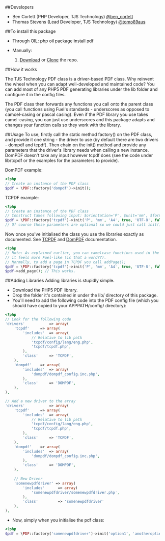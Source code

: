 ##Developers
* Ben Corlett (PHP Developer, TJS Technology) [@ben_corlett](http://twitter.com/ben_corlett)
* Thomas Stevens (Lead Developer, TJS Technology) [@tomo89aus](http://twitter.com/tomo89aus)

##To install this package

* Through OIL:
	php oil package install pdf

* Manually:
	1. [Download](https://github.com/TJS-Technology/fuel-pdf/zipball/master) or [Clone](https://github.com/TJS-Technology/fuel-pdf) the repo.

##How it works

The TJS Technology PDF class is a driver-based PDF class. Why reinvent the wheel when you can adapt well-developed and maintained code?
You can add most of any PHP5 PDF generating libraries under the lib folder and configure it in the config files.

The PDF class then forwards any functions you call onto the parent class (you call functions using Fuel's standards - underscores as opposed to camcel-casing or pascal casing).
Even if the PDF library you use takes camel-casing, you can just use underscores and this package adapts and changes your function calls so they work with the library.

##Usage
To use, firstly call the static method factory() on the PDF class, and provide it one string - the driver to use (by default there are two drivers - dompdf and tcpdf).
Then chain on the init() method and provide any parameters that the driver's library needs when calling a new instance. DomPDF doesn't take any input however tcpdf does (see the code under lib/tcpdf or the examples for the parameters to provide).

DomPDF example:

````php
<?php
// Create an instance of the PDF class
$pdf = \PDF::factory('dompdf')->init();
````

TCPDF example:
````php
<?php
// Create an instance of the PDF class
// Construct takes following input: $orientation='P', $unit='mm', $format='A4', $unicode=true, $encoding='UTF-8', $diskcache=false
$pdf = \PDF::factory('tcpdf')->init('P', 'mm', 'A4', true, 'UTF-8', false);
// Of course these parameters are optional so we could just call init(). All errors are handled by the libraries themselves.
````

Now once you've initialised the class you use the libraries exactly as documented. See [TCPDF](http://www.tcpdf.org/) and [DomPDF](http://code.google.com/p/dompdf/) documentation.

````php
<?php
// Note: As explained earlier, you can camelcase functions used in the PDF classes so that
// it feels more Fuel-like (is that a word??).
// Normally, to add a page in TCPDF you call addPage();
$pdf = \PDF::factory('tcpdf')->init('P', 'mm', 'A4', true, 'UTF-8', false);
$pdf->add_page(); // This works.
````

##Adding Libraries
Adding libraries is stupidly simple.
* Download the PHP5 PDF library.
* Drop the folder it's contained in under the lib/ directory of this package.
* You'll need to add the following code into the PDF config file (which you should have copied to your APPPATH/config/ directory):

````php
<?php
// Look for the following code
'drivers'			=> array(
	'tcpdf'		=> array(
		'includes'	=> array(
			// Relative to lib path
			'tcpdf/config/lang/eng.php',
			'tcpdf/tcpdf.php',
		),
		'class'		=> 'TCPDF',
	),
	'dompdf'	=> array(
		'includes'	=> array(
			'dompdf/dompdf_config.inc.php',
		),
		'class'		=> 'DOMPDF',
	),
),

// Add a new driver to the array
'drivers'			=> array(
	'tcpdf'		=> array(
		'includes'	=> array(
			// Relative to lib path
			'tcpdf/config/lang/eng.php',
			'tcpdf/tcpdf.php',
		),
		'class'		=> 'TCPDF',
	),
	'dompdf'	=> array(
		'includes'	=> array(
			'dompdf/dompdf_config.inc.php',
		),
		'class'		=> 'DOMPDF',
	),
	
	// New Driver
	'somenewpdfdriver' => array(
		'includes'		=> array(
			'somenewpdfdriver/somenewpdfdriver.php',
		),
		'class'			=> 'somenewpdfdriver'
	),
),
````
* Now, simply when you initialise the pdf class:

````php
<?php
$pdf = \PDF::factory('somenewpdfdriver')->init('option1', 'anotheroption');
````